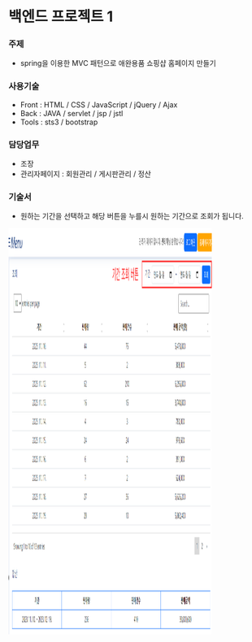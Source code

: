 # 백엔드 프로젝트 1

### 주제
- spring을 이용한 MVC 패턴으로 애완용품 쇼핑샵 홈페이지 만들기

### 사용기술
- Front : HTML / CSS / JavaScript / jQuery / Ajax
- Back : JAVA / servlet / jsp / jstl
- Tools : sts3 / bootstrap

### 담당업무
- 조장
- 관리자페이지 : 회원관리 / 게시판관리 / 정산

### 기술서
- 원하는 기간을 선택하고 해당 버튼을 누를시 원하는 기간으로 조회가 됩니다.
<img src="/skill/skill1.png" alt="skillScreen1" style="height: 800px; width:400px;"/>
